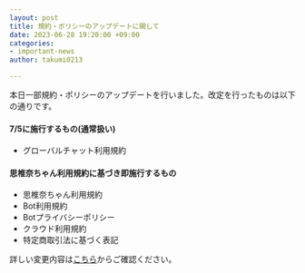 ```yaml
---
layout: post
title: 規約・ポリシーのアップデートに関して
date: 2023-06-28 19:20:00 +09:00
categories:
- important-news
author: takumi0213

---
```

本日一部規約・ポリシーのアップデートを行いました。改定を行ったものは以下の通りです。

#### 7/5に施行するもの(通常扱い)

- グローバルチャット利用規約

#### 思椎奈ちゃん利用規約に基づき即施行するもの

- 思椎奈ちゃん利用規約
- Bot利用規約
- Botプライバシーポリシー
- クラウド利用規約
- 特定商取引法に基づく表記

詳しい変更内容は<a href="{{site.url}}/legal/release-note" class="a-orange">こちら</a>からご確認ください。
